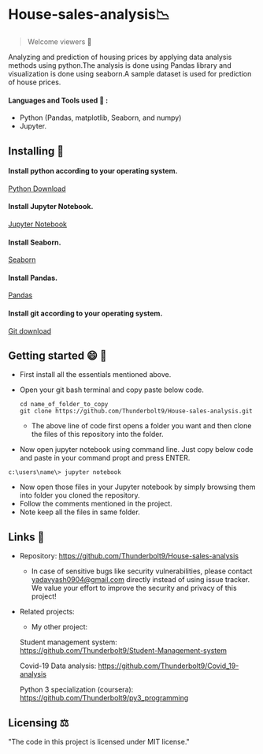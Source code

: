 # House-sales-analysis📉
> Welcome viewers 🙂

Analyzing and prediction of housing prices by applying data analysis methods using python.The analysis is done using Pandas library and visualization is done using seaborn.A sample dataset is used for prediction of house prices.

#### Languages and Tools used 🔧 :
- Python (Pandas, matplotlib, Seaborn, and numpy)
- Jupyter.

## Installing 💾 

#### Install python according to your operating system.
[Python Download](https://www.python.org/downloads/)
#### Install Jupyter Notebook.
[Jupyter Notebook](https://jupyter.org/install)
#### Install Seaborn.
[Seaborn](https://seaborn.pydata.org/installing.html)
#### Install Pandas.
[Pandas](https://pandas.pydata.org/pandas-docs/stable/getting_started/install.html)
#### Install git according to your operating system.
[Git download](https://git-scm.com/downloads)

## Getting started 😄 📑
- First install all the essentials mentioned above.
- Open your git bash terminal and copy paste below code.
  ```
  cd name_of_folder_to_copy
  git clone https://github.com/Thunderbolt9/House-sales-analysis.git
  ```
  - The above line of code first opens a folder you want and then clone the files of this repository into the folder.

- Now open jupyter notebook using command line. Just copy below code and paste in your command propt and press ENTER.
```
c:\users\name\> jupyter notebook
```
- Now open those files in your Jupyter notebook by simply browsing them into folder you cloned the repository.
- Follow the comments mentioned in the project.
- Note keep all the files in same folder.

## Links 🔗

- Repository: https://github.com/Thunderbolt9/House-sales-analysis
  - In case of sensitive bugs like security vulnerabilities, please contact
    yadavyash0904@gmail.com directly instead of using issue tracker. We value your effort
    to improve the security and privacy of this project!
- Related projects:
  - My other project:
  
  Student management system: https://github.com/Thunderbolt9/Student-Management-system
  
  Covid-19 Data analysis: https://github.com/Thunderbolt9/Covid_19-analysis
  
  Python 3 specialization (coursera): https://github.com/Thunderbolt9/py3_programming
  
## Licensing ⚖️ 

"The code in this project is licensed under MIT license."
